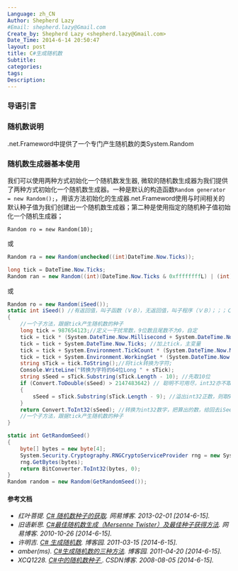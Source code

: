 ```yaml
---
Language: zh_CN
Author: Shepherd Lazy
#Email: shepherd.lazy@Gmail.com
Create_by: Shepherd Lazy <shepherd.lazy@Gmail.com>
Date_Time: 2014-6-14 20:50:47
layout: post
title: C#生成随机数
Subtitle: 
categories: 
tags: 
Description:  
---
```


### 导语引言 ###

### 随机数说明 ###
.net.Frameword中提供了一个专门产生随机数的类System.Random
### 随机数生成器基本使用 ###

我们可以使用两种方式初始化一个随机数发生器,
 微软的随机数生成器为我们提供了两种方式初始化一个随机数生成器。一种是默认的构造函数`Random generator = new Random();`，用该方法初始化的生成器.net.Frameword使用与时间相关的默认种子值为我们创建出一个随机数生成器；第二种是使用指定的随机种子值初始化一个随机生成器；

```
Random ro = new Random(10);
```

或

``` csharp
Random ra = new Random(unchecked((int)DateTime.Now.Ticks));
```
```csharp
long tick = DateTime.Now.Ticks;
Random ran = new Random((int)(DateTime.Now.Ticks & 0xffffffffL) | (int)(tick >> 32));
```

或

```csharp
Random ro = new Random(iSeed());
static int iSeed() //有返回值，叫子函数（ＶＢ），无返回值，叫子程序（ＶＢ）；；；Ｃ#中，统一叫方法.
{
    //一个子方法，跟据tick产生随机数的种子
    long tick = 987654123;//定义一干扰常数，9位数且尾数不为0，自定
    tick = tick * (System.DateTime.Now.Millisecond + System.DateTime.Now.Month);//乘以毫秒为干扰
    tick = tick + System.DateTime.Now.Ticks; //加上tick，主变量
    tick = tick + System.Environment.TickCount * (System.DateTime.Now.Millisecond + System.DateTime.Now.Year);//开机毫秒数
    tick = tick + System.Environment.WorkingSet * (System.DateTime.Now.Millisecond + System.DateTime.Now.Day);//内存干扰
    string sTick = tick.ToString();//将tick转换为字符;
    Console.WriteLine("转换为字符的64位Long " + sTick);
    string sSeed = sTick.Substring(sTick.Length - 10); //先取10位
    if (Convert.ToDouble(sSeed) > 2147483642) // 聪明不可用尽，int32亦不取尽
    {
        sSeed = sTick.Substring(sTick.Length - 9); //溢出int32正数，则取9位
    }
    return Convert.ToInt32(sSeed); //转换为int32数字，把算出的数，给回去iSeed，呵呵~~
    //一个子方法，跟据tick产生随机数的种子
}
```
```csharp
static int GetRandomSeed()
{
    byte[] bytes = new byte[4];
    System.Security.Cryptography.RNGCryptoServiceProvider rng = new System.Security.Cryptography.RNGCryptoServiceProvider();
    rng.GetBytes(bytes);
    return BitConverter.ToInt32(bytes, 0);
}
Random random = new Random(GetRandomSeed());
```

#### 参考文档
- *红叶菩提. [C# 随机数种子的获取](http://onetown.blog.163.com/blog/static/9025535201311520533/    "C# 随机数种子的获取"). 网易博客. 2013-02-01 [2014-6-15].*
- *旧语新思. [C#最佳随机数生成（Mersenne Twister）及最佳种子获得方法](http://growupsoft.blog.163.com/blog/static/960729201092611427366/ "C#最佳随机数生成（Mersenne Twister）及最佳种子获得方法  "). 网易博客. 2010-10-26 [2014-6-15].*
- *许明吉. [C# 生成随机数](http://www.cnblogs.com/jxsoft/archive/2011/03/15/1984509.html "C# 生成随机数"). 博客园. 2011-03-15 [2014-6-15].*
- *amber(ms). [C#生成随机数的三种方法](http://www.cnblogs.com/izanami/archive/2011/04/20/2022173.html "C#生成随机数的三种方法"). 博客园. 2011-04-20 [2014-6-15].*
- *XCQ1228. [C#中的随机数种子 ](http://blog.csdn.net/XCQ1228/article/details/2771287 "C#中的随机数种子 "). CSDN博客. 2008-08-05 [2014-6-15].*


